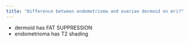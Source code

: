 ```yaml
---
title: "Difference between endometrioma and ovarian dermoid on mri?"
---
```

- dermoid has FAT SUPPRESSION
- endometrioma has T2 shading

